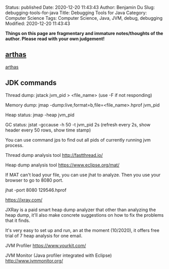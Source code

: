 Status: published
Date: 2020-12-20 11:43:43
Author: Benjamin Du
Slug: debugging-tools-for-java
Title: Debugging Tools for Java
Category: Computer Science
Tags: Computer Science, Java, JVM, debug, debugging
Modified: 2020-12-20 11:43:43

**Things on this page are fragmentary and immature notes/thoughts of the author. Please read with your own judgement!**

## [arthas](https://github.com/alibaba/arthas)
[arthas](https://github.com/alibaba/arthas)

## JDK commands
Thread dump: jstack jvm_pid > <file_name>     (use -F if not responding)

Memory dump: jmap -dump:live,format=b,file=<file_name>.hprof jvm_pid

Heap status:  jmap -heap jvm_pid

GC status: jstat -gccause -h 50 -t jvm_pid 2s  (refresh every 2s, show header every 50 rows, show time stamp)

You can use command jps to find out all pids of currently running jvm process.

Thread dump analysis tool
http://fastthread.io/

Heap dump analysis tool
https://www.eclipse.org/mat/

If MAT can't load your file, you can use jhat to analyze. Then you use your browser to go to 8080 port.

jhat -port 8080 129546.hprof

https://jxray.com/

JXRay is a paid smart heap dump analyzer that other than analyzing the heap dump, it'll also make concrete suggestions on how to fix the problems that it finds.

It's very easy to set up and run, an at the moment (10/2020), it offers free trial of 7 heap analysis for one email.

JVM Profiler
https://www.yourkit.com/

JVM Monitor (Java profiler integrated with Eclipse)
http://www.jvmmonitor.org/
